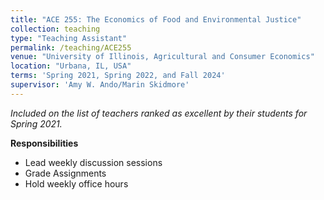 ```yaml
---
title: "ACE 255: The Economics of Food and Environmental Justice"
collection: teaching
type: "Teaching Assistant"
permalink: /teaching/ACE255
venue: "University of Illinois, Agricultural and Consumer Economics"
location: "Urbana, IL, USA"
terms: 'Spring 2021, Spring 2022, and Fall 2024'
supervisor: 'Amy W. Ando/Marin Skidmore'
---
```

_Included on the list of teachers ranked as excellent by their students for Spring 2021._<p>
**Responsibilities**
* Lead weekly discussion sessions
* Grade Assignments
* Hold weekly office hours
